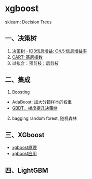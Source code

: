 # xgboost

[sklearn: Decision Trees](https://scikit-learn.org/stable/modules/tree.html)

## 一、决策树
1. [决策树 - ID3信息增益; C4.5:信息增益率](http://www.showmeai.tech/article-detail/190)
2. [CART: 基尼指数](http://www.showmeai.tech/article-detail/192)
3. 过拟合：预剪枝；后剪枝

## 二、集成
1. Boosting
* AdaBoost: 加大分错样本的权重
* [GBDT，梯度提升决策树](http://www.showmeai.tech/article-detail/193)

2. bagging
random forest, 随机森林

## 三、XGboost
* [xgboost原理](http://www.showmeai.tech/article-detail/194)
* [xgboost应用](https://github.com/dmlc/xgboost/tree/master/demo)


## 四、LightGBM

